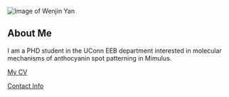 ![Image of Wenjin Yan](images/headshot.png "Doctoral Student (Yuan lab)")

## About Me
I am a PHD student in the UConn EEB department interested in molecular mechanisms of anthocyanin spot patterning in Mimulus.

[My CV](PDFs/cv.pdf)

[Contact Info](contact-info.html) 
